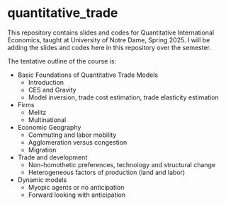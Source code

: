 # quantitative_trade

This repository contains slides and codes for Quantitative International Economics, taught at University of Notre Dame, Spring 2025. I will be adding the slides and codes here in this repository over the semester.

The tentative outline of the course is:

- Basic Foundations of Quantitative Trade Models
  - Introduction
  - CES and Gravity
  - Model inversion, trade cost estimation, trade elasticity estimation
- Firms
  - Melitz
  - Multinational
- Economic Geography
  - Commuting and labor mobility
  - Agglomeration versus congestion
  - Migration
- Trade and development
  - Non-homothetic preferences, technology and structural change
  - Heterogeneous factors of production (land and labor)
- Dynamic models
  - Myopic agents or no anticipation
  - Forward looking with anticipation

